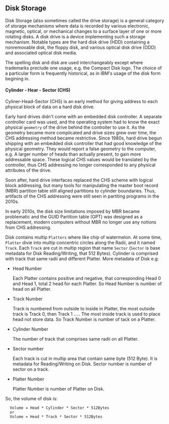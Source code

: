 Disk Storage
--------------------------------------------------------

  Disk Storage (also sometimes called the drive storage) is a general
  category of storage mechanisms where data is recorded by various 
  electronic, magnetic, optical, or mechanical changes to a surface
  layer of one or more rotating disks. A disk drive is a device
  implementing such a storage mechanism. Notable types are the hard
  disk drive (HDD) containing a nonremovable disk, the floppy disk,
  and various optical disk drive (ODD) and associated optical disk
  media.

  The spelling disk and disk are used interchangeably except where
  trademarks preclude one usage, e.g. the Compact Disk logo. The 
  choice of a particular form is frequently historical, as in IBM's
  usage of the disk form begining in.

#### Cylinder - Hear - Sector (CHS)

  Cyliner-Head-Sector (CHS) is an early method for giving address to
  each physical block of data on a hard disk drive.

  Early hard drives didn't come with an embedded disk controller. A
  separate controller card was used, and the operating system had to
  know the exact physical `geometry` of the drive behind the controller
  to use it. As the geometry became more complicated and drive sizes
  grew over time, the CHS addressing method became restrictive. Since
  1980s, hard drive begun shipping with an embedded disk controller 
  that had good knowledge of the physical geometry. They would report
  a false geometry to the computer, e.g. A larger number of heads than
  actually present, to gain more addressable space. These logical CHS
  values would be translated by the controller, thus CHS addressing no
  longer corresponded to any physical attributes of the drive.

  Soon after, hard drive interfaces replaced the CHS scheme with logical
  block addressing, but many tools for manipulating the master boot
  record (MBR) partition table still aligned partitions to cylinder
  boundaries. Thus, artifacts of the CHS addressing were still seen in
  partiting programs in the 2010s.

  In early 2010s, the disk size limitations imposed by MBR became
  problematic and the GUID Partition table (GPT) was designed as a
  replacement, modern computers without MBR no longer use any notions
  from CHS addressing.

  Disk contains multip `Platters` where like chip of watermelon. At some time,
  `Platter` divie into multip concentric circles along the Radii, and it named
  `Track`. Each `Track` are cut in multip region that name `Sector` (`Sector`
  is base metadata for Disk Reading/Writing, that 512 Bytes). Cylinder 
  is comprised with track that same radii and different Platter. More 
  metadata of Disk e.g:

  * Head Number

    Each Platter contains positive and negative, that corresponding Head 0 
    and Head 1, total 2 head for each Platter. So Head Number is number of
    head on all Platter.

  * Track Number

    Track is numbered from outside to inside in Platter, the most outside track
    is Track 0, then Track 1 ..... The most inside track is used to place
    head not store data. So Track Number is number of tack on a Platter.

  * Cylinder Number

    The number of track that comprises same radii on all Platter.

  * Sector number

    Each track is cut in multip area that contain same byte (512 Byte).
    It is metadata for Reading/Writing on Disk. Sector number is number of
    sector on a track.

  * Platter Number

    Platter Number is number of Platter on Disk.

  So, the volume of disk is:

  ```
    Volume = Head * Cylinder * Sector * 512Bytes
    or
    Volume = Head * Track * Sector * 512Bytes 
  ```

